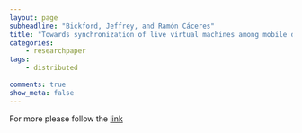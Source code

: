 ```yaml
---
layout: page
subheadline: "Bickford, Jeffrey, and Ramón Cáceres"
title: "Towards synchronization of live virtual machines among mobile devices"
categories:
    - researchpaper  
tags:
    - distributed
      
comments: true
show_meta: false
---
```




For more please follow the [link](http://dl.acm.org/citation.cfm?id=2444794)